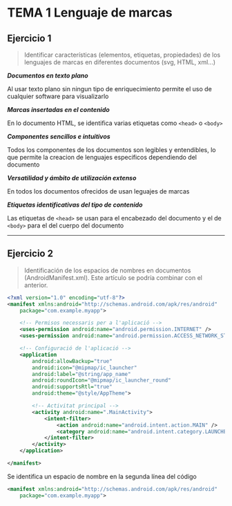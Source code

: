 # TEMA 1 Lenguaje de marcas

## **Ejercicio 1**

>Identificar características (elementos, etiquetas, propiedades) de los lenguajes de marcas en diferentes documentos (svg, HTML, xml...)

***Documentos en texto plano***

Al usar texto plano sin ningun tipo de enriquecimiento permite el uso de cualquier
software para visualizarlo

***Marcas insertadas en el contenido***

En lo documento HTML, se identifica varias etiquetas como ``<head>`` o ``<body>``

***Componentes sencillos e intuitivos***

Todos los componentes de los documentos son legibles y entendibles, lo que permite la creacion de lenguajes especificos dependiendo del documento

***Versatilidad y ámbito de utilización extenso***

En todos los documentos ofrecidos de usan leguajes de marcas

***Etiquetas identificativas del tipo de contenido***

Las etiquetas de ``<head>`` se usan para el encabezado del documento y el de ``<body>`` para el del cuerpo del documento

---

## **Ejercicio 2**

>Identificación de los espacios de nombres en documentos (AndroidManifest.xml). Este artículo se podría combinar con el anterior.

```xml
<?xml version="1.0" encoding="utf-8"?>
<manifest xmlns:android="http://schemas.android.com/apk/res/android"
    package="com.example.myapp">

    <!-- Permisos necessaris per a l'aplicació -->
    <uses-permission android:name="android.permission.INTERNET" />
    <uses-permission android:name="android.permission.ACCESS_NETWORK_STATE" />

    <!-- Configuració de l'aplicació -->
    <application
        android:allowBackup="true"
        android:icon="@mipmap/ic_launcher"
        android:label="@string/app_name"
        android:roundIcon="@mipmap/ic_launcher_round"
        android:supportsRtl="true"
        android:theme="@style/AppTheme">

        <!-- Activitat principal -->
        <activity android:name=".MainActivity">
            <intent-filter>
                <action android:name="android.intent.action.MAIN" />
                <category android:name="android.intent.category.LAUNCHER" />
            </intent-filter>
        </activity>
    </application>

</manifest>
```

Se identifica un espacio de nombre en la segunda línea del código

```xml
<manifest xmlns:android="http://schemas.android.com/apk/res/android"
    package="com.example.myapp">
```
